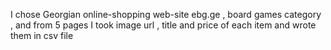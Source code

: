 I chose Georgian online-shopping web-site ebg.ge , board games category , and from 5 pages I took image url , title and price of each item and wrote them in csv file 
